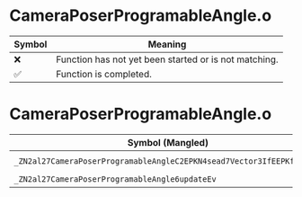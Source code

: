 # CameraPoserProgramableAngle.o
| Symbol | Meaning 
| ------------- | ------------- 
| :x: | Function has not yet been started or is not matching. 
| :white_check_mark: | Function is completed. 


# CameraPoserProgramableAngle.o
| Symbol (Mangled) | Symbol (Demangled) | Decompiled? |
| ------------- |  ------------- | ------------- |
| `_ZN2al27CameraPoserProgramableAngleC2EPKN4sead7Vector3IfEEPKfS7_S7_` | `al::CameraPoserProgramableAngle::CameraPoserProgramableAngle(sead::Vector3<float> const*,float const*,float const*,float const*)` | :x: |
| `_ZN2al27CameraPoserProgramableAngle6updateEv` | `al::CameraPoserProgramableAngle::update(void)` | :x: |

